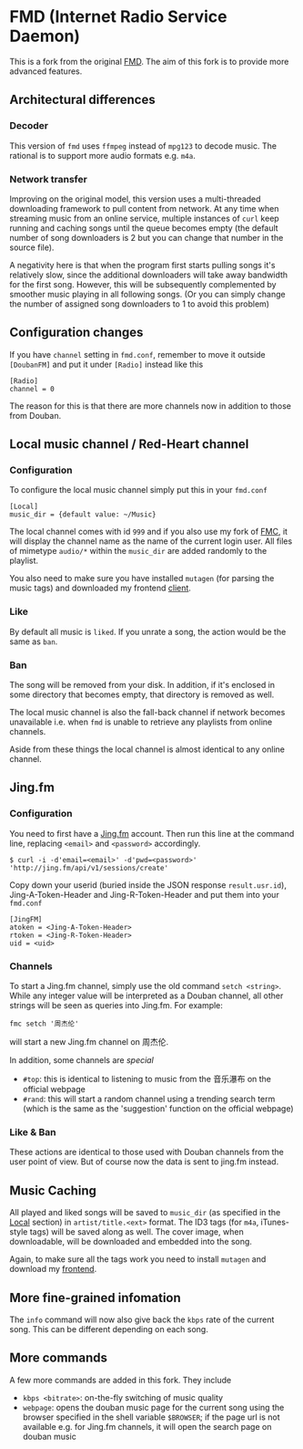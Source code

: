 # FMD (Internet Radio Service Daemon)

This is a fork from the original [FMD](https://github.com/hzqtc/fmd). The aim of this fork is to provide more advanced features.

## Architectural differences

### Decoder

This version of `fmd` uses `ffmpeg` instead of `mpg123` to decode music. The rational is to support more audio formats e.g. `m4a`.

### Network transfer

Improving on the original model, this version uses a multi-threaded downloading framework to pull content from network. At any time when streaming music from an online service, multiple instances of `curl` keep running and caching songs until the queue becomes empty (the default number of song downloaders is 2 but you can change that number in the source file).

A negativity here is that when the program first starts pulling songs it's relatively slow, since the additional downloaders will take away bandwidth for the first song. However, this will be subsequently complemented by smoother music playing in all following songs. (Or you can simply change the number of assigned song downloaders to 1 to avoid this problem)


## Configuration changes

If you have `channel` setting in `fmd.conf`, remember to move it outside `[DoubanFM]` and put it under `[Radio]` instead like this

    [Radio]
    channel = 0

The reason for this is that there are more channels now in addition to those from Douban.

## <a id="local"></a>Local music channel / Red-Heart channel

### Configuration

To configure the local music channel simply put this in your `fmd.conf`

    [Local]
    music_dir = {default value: ~/Music}

The local channel comes with id `999` and if you also use my fork of [FMC](https://github.com/lynnard/fmc), it will display the channel name as the name of the current login user. All files of mimetype `audio/*` within the `music_dir` are added randomly to the playlist.

You also need to make sure you have installed `mutagen` (for parsing the music tags) and downloaded my frontend [client](mutagen).

### Like

By default all music is `liked`. If you unrate a song, the action would be the same as `ban`.

### Ban

The song will be removed from your disk. In addition, if it's enclosed in some directory that becomes empty, that directory is removed as well.

The local music channel is also the fall-back channel if network becomes unavailable i.e. when `fmd` is unable to retrieve any playlists from online channels.

Aside from these things the local channel is almost identical to any online channel.

## Jing.fm

### Configuration

You need to first have a [Jing.fm](http://jing.fm) account. Then run this line at the command line, replacing `<email>` and `<password>` accordingly.

    $ curl -i -d'email=<email>' -d'pwd=<password>' 'http://jing.fm/api/v1/sessions/create'

Copy down your userid (buried inside the JSON response `result.usr.id`), Jing-A-Token-Header and Jing-R-Token-Header and put them into your `fmd.conf`

    [JingFM]
    atoken = <Jing-A-Token-Header>
    rtoken = <Jing-R-Token-Header>
    uid = <uid>

### Channels

To start a Jing.fm channel, simply use the old command `setch <string>`. While any integer value will be interpreted as a Douban channel, all other strings will be seen as queries into Jing.fm. For example:

    fmc setch '周杰伦'

will start a new Jing.fm channel on 周杰伦.

In addition, some channels are *special* 

* `#top`: this is identical to listening to music from the 音乐瀑布 on the official webpage
* `#rand`: this will start a random channel using a trending search term (which is the same as the 'suggestion' function on the official webpage)

### Like & Ban

These actions are identical to those used with Douban channels from the user point of view. But of course now the data is sent to jing.fm instead.

## Music Caching

All played and liked songs will be saved to `music_dir` (as specified in the [Local](#local) section) in `artist/title.<ext>` format. The ID3 tags (for `m4a`, iTunes-style tags) will be saved along as well. The cover image, when downloadable, will be downloaded and embedded into the song.

Again, to make sure all the tags work you need to install `mutagen` and download my [frontend](mutagen).

## More fine-grained infomation

The `info` command will now also give back the `kbps` rate of the current song. This can be different depending on each song.

## More commands

A few more commands are added in this fork. They include

* `kbps <bitrate>`: on-the-fly switching of music quality
* `webpage`: opens the douban music page for the current song using the browser specified in the shell variable `$BROWSER`; if the page url is not available e.g. for Jing.fm channels, it will open the search page on douban music

